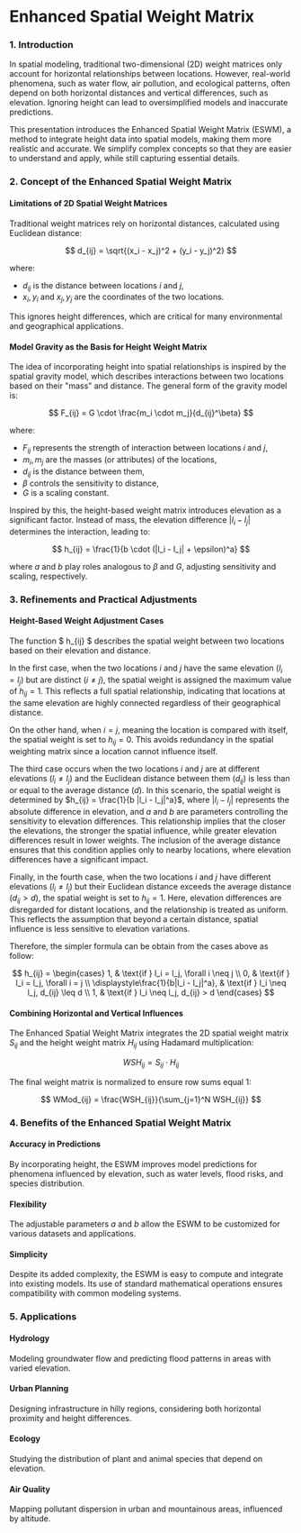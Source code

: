 # Enhanced Spatial Weight Matrix

### 1. **Introduction**

In spatial modeling, traditional two-dimensional (2D) weight matrices only account for horizontal relationships between locations. However, real-world phenomena, such as water flow, air pollution, and ecological patterns, often depend on both horizontal distances and vertical differences, such as elevation. Ignoring height can lead to oversimplified models and inaccurate predictions. 

This presentation introduces the Enhanced Spatial Weight Matrix (ESWM), a method to integrate height data into spatial models, making them more realistic and accurate. We simplify complex concepts so that they are easier to understand and apply, while still capturing essential details.

### 2. **Concept of the Enhanced Spatial Weight Matrix**

#### Limitations of 2D Spatial Weight Matrices
Traditional weight matrices rely on horizontal distances, calculated using Euclidean distance:

$$
d_{ij} = \sqrt{(x_i - x_j)^2 + (y_i - y_j)^2}
$$

where:
- $d_{ij}$ is the distance between locations $i$ and $j$,
- $x_i, y_i$ and $x_j, y_j$ are the coordinates of the two locations.

This ignores height differences, which are critical for many environmental and geographical applications.

#### Model Gravity as the Basis for Height Weight Matrix
The idea of incorporating height into spatial relationships is inspired by the spatial gravity model, which describes interactions between two locations based on their "mass" and distance. The general form of the gravity model is:

$$
F_{ij} = G \cdot \frac{m_i \cdot m_j}{d_{ij}^\beta}
$$

where:
- $F_{ij}$ represents the strength of interaction between locations $i$ and $j$,
- $m_i, m_j$ are the masses (or attributes) of the locations,
- $d_{ij}$ is the distance between them,
- $\beta$ controls the sensitivity to distance,
- $G$ is a scaling constant.

Inspired by this, the height-based weight matrix introduces elevation as a significant factor. Instead of mass, the elevation difference $|l_i - l_j|$ determines the interaction, leading to:

$$
h_{ij} = \frac{1}{b \cdot (|l_i - l_j| + \epsilon)^a}
$$

where $a$ and $b$ play roles analogous to $\beta$ and $G$, adjusting sensitivity and scaling, respectively.

### 3. **Refinements and Practical Adjustments**

#### Height-Based Weight Adjustment Cases
The function $ h_{ij} $ describes the spatial weight between two locations based on their elevation and distance. 

In the first case, when the two locations $i$ and $j$ have the same elevation ($l_i = l_j$) but are distinct ($i \neq j$), the spatial weight is assigned the maximum value of $h_{ij} = 1$. This reflects a full spatial relationship, indicating that locations at the same elevation are highly connected regardless of their geographical distance. 

On the other hand, when $i = j$, meaning the location is compared with itself, the spatial weight is set to $h_{ij} = 0$. This avoids redundancy in the spatial weighting matrix since a location cannot influence itself.

The third case occurs when the two locations $i$ and $j$ are at different elevations ($l_i \neq l_j$) and the Euclidean distance between them ($d_{ij}$) is less than or equal to the average distance ($d$). In this scenario, the spatial weight is determined by $h_{ij} = \frac{1}{b |l_i - l_j|^a}$, where $|l_i - l_j|$ represents the absolute difference in elevation, and $a$ and $b$ are parameters controlling the sensitivity to elevation differences. This relationship implies that the closer the elevations, the stronger the spatial influence, while greater elevation differences result in lower weights. The inclusion of the average distance ensures that this condition applies only to nearby locations, where elevation differences have a significant impact.

Finally, in the fourth case, when the two locations $i$ and $j$ have different elevations ($l_i \neq l_j$) but their Euclidean distance exceeds the average distance ($d_{ij} > d$), the spatial weight is set to $h_{ij} = 1$. Here, elevation differences are disregarded for distant locations, and the relationship is treated as uniform. This reflects the assumption that beyond a certain distance, spatial influence is less sensitive to elevation variations.

Therefore, the simpler formula can be obtain from the cases above as follow:

$$
h_{ij} =
\begin{cases} 
1, & \text{if } l_i = l_j, \forall i \neq j \\
0, & \text{if } l_i = l_j, \forall i = j \\
\displaystyle\frac{1}{b|l_i - l_j|^a}, & \text{if } l_i \neq l_j, d_{ij} \leq d \\
1, & \text{if } l_i \neq l_j, d_{ij} > d
\end{cases}
$$

#### Combining Horizontal and Vertical Influences
The Enhanced Spatial Weight Matrix integrates the 2D spatial weight matrix $S_{ij}$ and the height weight matrix $H_{ij}$ using Hadamard multiplication:

$$
WSH_{ij} = S_{ij} \cdot H_{ij}
$$

The final weight matrix is normalized to ensure row sums equal 1:

$$
WMod_{ij} = \frac{WSH_{ij}}{\sum_{j=1}^N WSH_{ij}}
$$

### 4. **Benefits of the Enhanced Spatial Weight Matrix**

#### Accuracy in Predictions
By incorporating height, the ESWM improves model predictions for phenomena influenced by elevation, such as water levels, flood risks, and species distribution.

#### Flexibility
The adjustable parameters $a$ and $b$ allow the ESWM to be customized for various datasets and applications.

#### Simplicity
Despite its added complexity, the ESWM is easy to compute and integrate into existing models. Its use of standard mathematical operations ensures compatibility with common modeling systems.

### 5. **Applications**

#### Hydrology
Modeling groundwater flow and predicting flood patterns in areas with varied elevation.

#### Urban Planning
Designing infrastructure in hilly regions, considering both horizontal proximity and height differences.

#### Ecology
Studying the distribution of plant and animal species that depend on elevation.

#### Air Quality
Mapping pollutant dispersion in urban and mountainous areas, influenced by altitude.
